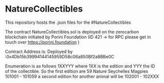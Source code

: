 # NatureCollectibles

This repository hosts the .json files for the #NatureCollectibles

The contract NatureCollectibles.sol is deployed on the zerocarbon blockchain initiated by Porini Foundation (ID 421 -> for RPC please get in touch over https://porini.foundation )

Contract Address is: 
Deployed by :0x4Db15b39994144145959D58c06a850Bf2a8BBe0C

Enumeration is as follows 1XXYYY where 1XX is the edition and YYY the ID of the collectible. So the first edition are 59 Nature Seychelles Magpies  101001 - 101059 a second edition for another animal will be 102001 - 102XXX


